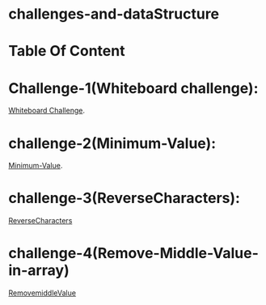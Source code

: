 # challenges-and-dataStructure
# Table Of Content
# Challenge-1(Whiteboard challenge):
  [Whiteboard Challenge](https://github.com/OmarAmjad310/challenges-and-dataStructure/tree/main/Whiteboard%20challenge).

# challenge-2(Minimum-Value):
 [Minimum-Value](https://github.com/OmarAmjad310/challenges-and-dataStructure/tree/main/Minimum-Value).

 # challenge-3(ReverseCharacters):
 [ReverseCharacters](https://github.com/OmarAmjad310/challenges-and-dataStructure/tree/main/Reverse-Characters)

 # challenge-4(Remove-Middle-Value-in-array)
 [RemovemiddleValue]()

